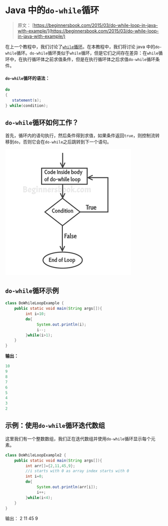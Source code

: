 # Java 中的`do-while`循环

> 原文： [https://beginnersbook.com/2015/03/do-while-loop-in-java-with-example/](https://beginnersbook.com/2015/03/do-while-loop-in-java-with-example/)

在上一个教程中，我们讨论了[`while`循环](https://beginnersbook.com/2015/03/while-loop-in-java-with-examples/)。在本教程中，我们将讨论 java 中的`do-while`循环。`do-while`循环类似于`while`循环，但是它们之间存在差异：在`while`循环中，在执行循环体之前求值条件，但是在执行循环体之后求值`do-while`循环条件。

#### `do-while`循环的语法：

```java
do
{
   statement(s);
} while(condition);
```

## `do-while`循环如何工作？

首先，循环内的语句执行，然后条件得到求值，如果条件返回`true`，则控制流转移到`do`，否则它会在`do-while`之后跳转到下一个语句。


![do while loop java](img/3fd8ac235801eb43ca20982568585a06.jpg)

## `do-while`循环示例

```java
class DoWhileLoopExample {
    public static void main(String args[]){
         int i=10;
         do{
              System.out.println(i);
              i--;
         }while(i>1);
    }
}
```

**输出：**

```java
10
9
8
7
6
5
4
3
2
```

## 示例：使用`do-while`循环迭代数组

这里我们有一个整数数组，我们正在迭代数组并使用`do-while`循环显示每个元素。

```java
class DoWhileLoopExample2 {
    public static void main(String args[]){
         int arr[]={2,11,45,9};
         //i starts with 0 as array index starts with 0
         int i=0;
         do{
              System.out.println(arr[i]);
              i++;
         }while(i<4);
    }
}
```

输出：
2
11
45
9